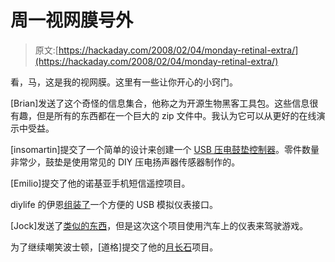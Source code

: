 # 周一视网膜号外

> 原文:[https://hackaday.com/2008/02/04/monday-retinal-extra/](https://hackaday.com/2008/02/04/monday-retinal-extra/)

看，马，这是我的视网膜。这里有一些让你开心的小窍门。

[Brian]发送了这个奇怪的信息集合，他称之为开源生物黑客工具包。这些信息很有趣，但是所有的东西都在一个巨大的 zip 文件中。我认为它可以从更好的在线演示中受益。

[insomartin]提交了一个简单的设计来创建一个 [USB 压电鼓垫控制器](http://www.instructables.com/id/Electronic-Drum-Set-with-Controller/)。零件数量非常少，鼓垫是使用常见的 DIY 压电扬声器传感器制作的。

[Emilio]提交了他的诺基亚手机短信遥控项目。

diylife 的伊恩[组装了](http://www.diylife.com/2008/02/02/show-pc-stats-on-analog-gauges/)一个方便的 USB 模拟仪表接口。

[Jock]发送了[类似的东西](http://www.everythingusb.com/usb_gauges_12689.html)，但是这次这个项目使用汽车上的仪表来驾驶游戏。

为了继续嘲笑波士顿，[道格]提交了他的[月长石](http://www.drj-electronics.com/projects/articles/bostonbomb/index.html)项目。